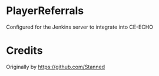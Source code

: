 # PlayerReferrals
Configured for the Jenkins server to integrate into CE-ECHO

# Credits

Originally by https://github.com/Stanned
